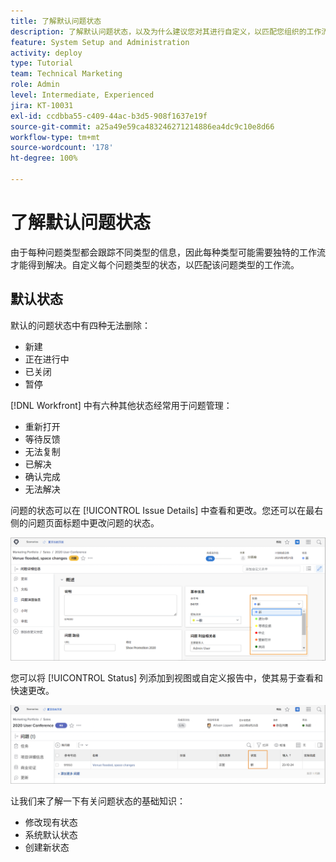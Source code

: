 ```yaml
---
title: 了解默认问题状态
description: 了解默认问题状态，以及为什么建议您对其进行自定义，以匹配您组织的工作流。
feature: System Setup and Administration
activity: deploy
type: Tutorial
team: Technical Marketing
role: Admin
level: Intermediate, Experienced
jira: KT-10031
exl-id: ccdbba55-c409-44ac-b3d5-908f1637e19f
source-git-commit: a25a49e59ca483246271214886ea4dc9c10e8d66
workflow-type: tm+mt
source-wordcount: '178'
ht-degree: 100%

---
```


# 了解默认问题状态

由于每种问题类型都会跟踪不同类型的信息，因此每种类型可能需要独特的工作流才能得到解决。自定义每个问题类型的状态，以匹配该问题类型的工作流。

<!---
add URL in paragraph below
--->

## 默认状态

默认的问题状态中有四种无法删除：

* 新建
* 正在进行中
* 已关闭
* 暂停

[!DNL Workfront] 中有六种其他状态经常用于问题管理：

* 重新打开
* 等待反馈
* 无法复制
* 已解决
* 确认完成
* 无法解决

<!---
need URL in paragraph below
--->


问题的状态可以在 [!UICONTROL Issue Details] 中查看和更改。您还可以在最右侧的问题页面标题中更改问题的状态。

![[!UICONTROL Status] 选项（在页面标题中）和 [!UICONTROL Issue Details] 页面](assets/admin-fund-issue-details-status.png)

您可以将 [!UICONTROL Status] 列添加到视图或自定义报告中，使其易于查看和快速更改。

![[!UICONTROL Status] 列，位于 [!UICONTROL View]](assets/admin-fund-issue-status-view.png)

<!---
link the bullets below to the articles
--->

让我们来了解一下有关问题状态的基础知识：

* 修改现有状态
* 系统默认状态
* 创建新状态
